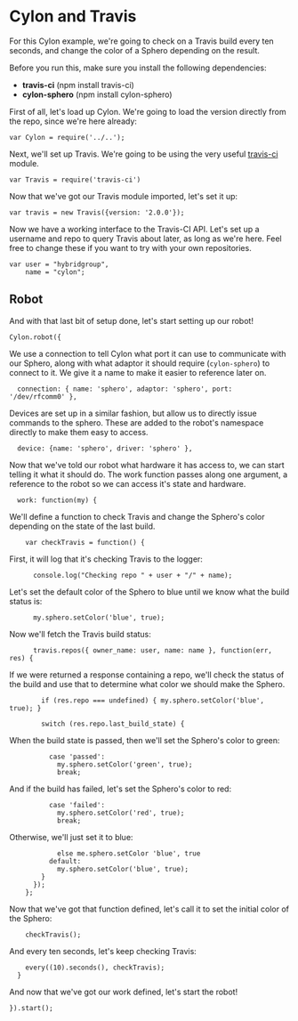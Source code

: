# Cylon and Travis

For this Cylon example, we're going to check on a Travis build every ten
seconds, and change the color of a Sphero depending on the result.

Before you run this, make sure you install the following dependencies:

- **travis-ci** (npm install travis-ci)
- **cylon-sphero** (npm install cylon-sphero)

First of all, let's load up Cylon. We're going to load the version directly from
the repo, since we're here already:

    var Cylon = require('../..');

Next, we'll set up Travis. We're going to be using the very useful [travis-ci][]
module.

[travis-ci]: https://github.com/pwmckenna/node-travis-ci

    var Travis = require('travis-ci')

Now that we've got our Travis module imported, let's set it up:

    var travis = new Travis({version: '2.0.0'});

Now we have a working interface to the Travis-CI API. Let's set up a username
and repo to query Travis about later, as long as we're here. Feel free to change
these if you want to try with your own repositories.

    var user = "hybridgroup",
        name = "cylon";

## Robot

And with that last bit of setup done, let's start setting up our robot!

    Cylon.robot({

We use a connection to tell Cylon what port it can use to communicate with our
Sphero, along with what adaptor it should require (`cylon-sphero`) to connect to
it. We give it a name to make it easier to reference later on.

      connection: { name: 'sphero', adaptor: 'sphero', port: '/dev/rfcomm0' },

Devices are set up in a similar fashion, but allow us to directly issue commands
to the sphero. These are added to the robot's namespace directly to make them
easy to access.

      device: {name: 'sphero', driver: 'sphero' },

Now that we've told our robot what hardware it has access to, we can start
telling it what it should do. The work function passes along one argument,
a reference to the robot so we can access it's state and hardware.

      work: function(my) {

We'll define a function to check Travis and change the Sphero's color depending
on the state of the last build.

        var checkTravis = function() {

First, it will log that it's checking Travis to the logger:

          console.log("Checking repo " + user + "/" + name);

Let's set the default color of the Sphero to blue until we know what the build
status is:

          my.sphero.setColor('blue', true);

Now we'll fetch the Travis build status:

          travis.repos({ owner_name: user, name: name }, function(err, res) {

If we were returned a response containing a repo, we'll check the status of the
build and use that to determine what color we should make the Sphero.

            if (res.repo === undefined) { my.sphero.setColor('blue', true); }

            switch (res.repo.last_build_state) {

When the build state is passed, then we'll set the Sphero's color to green:

              case 'passed':
                my.sphero.setColor('green', true);
                break;

And if the build has failed, let's set the Sphero's color to red:

              case 'failed':
                my.sphero.setColor('red', true);
                break;

Otherwise, we'll just set it to blue:

                else me.sphero.setColor 'blue', true
              default:
                my.sphero.setColor('blue', true);
            }
          });
        };

Now that we've got that function defined, let's call it to set the initial color
of the Sphero:

        checkTravis();

And every ten seconds, let's keep checking Travis:

        every((10).seconds(), checkTravis);
      }

And now that we've got our work defined, let's start the robot!

    }).start();
